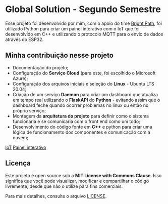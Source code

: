 # Global Solution - Segundo Semestre

Esse projeto foi desenvolvido por mim, com o apoio do time [Bright Path](https://github.com/Bright-Path-Team), foi utilizado Python para criar um painel interativo com o IoT que foi desenvolvido em C++ e utilizando o protocolo MQTT para o envio de dados através do ESP32.

## Minha contribuição nesse projeto
- Documentação do projeto;
- Configuração do **Serviço Cloud** (para este, foi escolhido o Microsoft Azure);
- Configuração dos arquivos iniciais e seleção do **Linux** - Ubuntu LTS 20.04;
- Criação de um serviço **Daemon** para criar um dashboard que atualiza em tempo real utilizando o **FlaskAPI** do **Python** - evitando assim que o dashboard feche quando ocorrer problemas no linux ou então no próprio serviço;
- Montagem da **arquitetura do projeto** para definir como o sistema funcionaria e se comunicaria com o front end como um todo;
- Desenvolvimento do código fonte em **C++** e python para criar uma lógica de funcionamento dos componentes e comunicação com a nuvem;

[IoT](/bp-edge-main/)
[Painel interativo](/bp-python-main/)

## Licença
Este projeto é open source sob a **MIT License with Commons Clause**. Isso significa que você pode visualizar, modificar e compartilhar o código livremente, desde que não o utilize para fins comerciais.

Para mais detalhes, consulte o arquivo [LICENSE](./LICENSE).